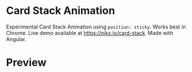# Card Stack Animation
Experimental Card Stack Animation using `position: sticky`.
Works best in Chrome.
Live demo available at https://nikx.io/card-stack.
Made with Angular.

# Preview
